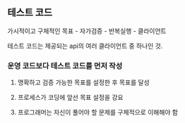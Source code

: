 ## 테스트 코드

가시적이고 구체적인 목표 - 자가검증 - 반복실행 - 클라이언트

테스트 코드는 제공되는 api의 여러 클라이언트 중 하나인 것.

### 운영 코드보다 테스트 코드를 먼저 작성

1. 명확하고 검증 가능한 목표를 설정한 후 목표를 달성

2. 프로세스가 코딩에 앞선 목표 설정을 강요

3. 프로그래머는 자신이 풀어야 할 문제를 구체적으로 이해해야 함

